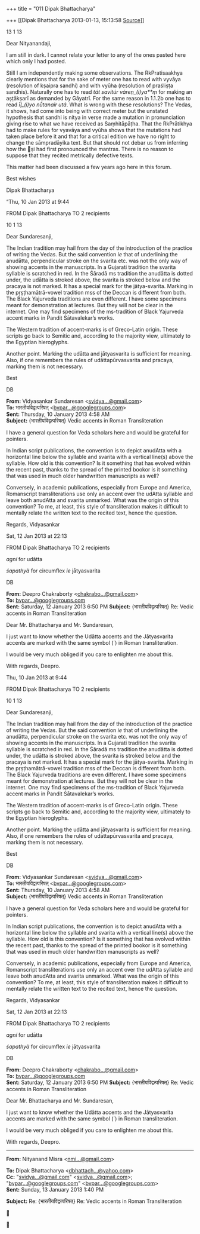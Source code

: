 +++
title = "011 Dipak Bhattacharya"

+++
[[Dipak Bhattacharya	2013-01-13, 15:13:58 [Source](https://groups.google.com/g/bvparishat/c/HhPCG2Aebs0)]]



13 1 13

Dear Nityanandaji,

I am still in dark. I cannot relate your letter to any of the ones pasted here which only I had posted.

Still I am independently making some observations. The RkPratisaakhya clearly mentions that for the sake of meter one has to read with vyvāya (resolution of kṣaipra sandhi) and with vyūha (resolution of praśliṣṭa sandhis). Naturally one has to read *tát savitúr váreṇ_(i)ya**ṃ* for making an aṣṭākṣarī as demanded by Gāyatrī. For the same reason in 1.1.2b one has to read *īḷ_(i)yo nū́tanair utá*. What is wrong with these resolutions? The Vedas, it shows, had come into being with correct meter but the unstated hypothesis that sandhi is nitya in verse made a mutation in pronunciation giving rise to what we have received as Saṃhitāpāṭha. That the RkPrātikhya had to make rules for vyavāya and vyūha shows that the mutations had taken place before it and that for a critical edition we have no right to change the sāmpradāyika text. But that should not debar us from inferring how the ṣi had first pronounced the mantras. There is no reason to suppose that they recited metrically defective texts.

This matter had been discussed a few years ago here in this forum.

Best wishes

Dipak Bhattacharya

“Thu, 10 Jan 2013 at 9:44

FROM Dipak Bhattacharya TO 2 recipients

10 1 13

Dear Sundaresanji,

The Indian tradition may hail from the day of the introduction of the practice of writing the Vedas. But the said convention *ie* that of underlining the anudātta, perpendicular stroke on the svarita etc. was not the only way of showing accents in the manuscripts. In a Gujarati tradition the svarita syllable is scratched in red. In the Śāradā ms tradition the anudātta is dotted under, the udātta is stroked above, the svarita is stroked below and the pracaya is not marked. It has a special mark for the jātya-svarita. Marking in the pṛṣṭhamātrā-vowel tradition mss of the Deccan is different from both. The Black Yajurveda traditions are even different. I have some specimens meant for demonstration at lectures. But they will not be clear in the internet. One may find specimens of the ms-tradition of Black Yajurveda accent marks in Pandit Sātavalekar’s works.

The Western tradition of accent-marks is of Greco-Latin origin. These scripts go back to Semitic and, according to the majority view, ultimately to the Egyptian hieroglyphs.

Another point. Marking the udātta and jātyasvarita is sufficient for meaning. Also, if one remembers the rules of udāttapūrvasvarita and pracaya, marking them is not necessary.

Best

DB

**From:** Vidyasankar Sundaresan \<[svidya...@gmail.com]()\>  
**To:** भारतीयविद्वत्परिषत् \<[bvpar...@googlegroups.com]()\>  
**Sent:** Thursday, 10 January 2013 4:58 AM  
**Subject:** {भारतीयविद्वत्परिषत्} Vedic accents in Roman Transliteration



I have a general question for Veda scholars here and would be grateful for pointers.



In Indian script publications, the convention is to depict anudAtta with a horizontal line below the syllable and svarita with a vertical line(s) above the syllable. How old is this convention? Is it something that has evolved within the recent past, thanks to the spread of the printed bookor is it something that was used in much older handwritten manuscripts as well?



Conversely, in academic publications, especially from Europe and America, Romanscript transliterations use only an accent over the udAtta syllable and leave both anudAtta and svarita unmarked. What was the origin of this convention? To me, at least, this style of transliteration makes it difficult to mentally relate the written text to the recited text, hence the question.

Regards, Vidyasankar



Sat, 12 Jan 2013 at 22:13

FROM Dipak Bhattacharya TO 2 recipients

*agní* for udātta

*śapathyà* for circumflex *ie* jātyasvarita

DB



**From:** Deepro Chakraborty \<[chakrabo...@gmail.com]()\>  
**To:** [bvpar...@googlegroups.com]()  
**Sent:** Saturday, 12 January 2013 6:50 PM **Subject:** {भारतीयविद्वत्परिषत्} Re: Vedic accents in Roman Transliteration

Dear Mr. Bhattacharya and Mr. Sundaresan,

I just want to know whether the Udātta accents and the Jātyasvarita accents are marked with the same symbol (´) in Roman transliteration.

I would be very much obliged if you care to enlighten me about this.



With regards, Deepro.  






  

  

Thu, 10 Jan 2013 at 9:44

FROM Dipak Bhattacharya TO 2 recipients

10 1 13

Dear Sundaresanji,

The Indian tradition may hail from the day of the introduction of the practice of writing the Vedas. But the said convention *ie* that of underlining the anudātta, perpendicular stroke on the svarita etc. was not the only way of showing accents in the manuscripts. In a Gujarati tradition the svarita syllable is scratched in red. In the Śāradā ms tradition the anudātta is dotted under, the udātta is stroked above, the svarita is stroked below and the pracaya is not marked. It has a special mark for the jātya-svarita. Marking in the pṛṣṭhamātrā-vowel tradition mss of the Deccan is different from both. The Black Yajurveda traditions are even different. I have some specimens meant for demonstration at lectures. But they will not be clear in the internet. One may find specimens of the ms-tradition of Black Yajurveda accent marks in Pandit Sātavalekar’s works.

The Western tradition of accent-marks is of Greco-Latin origin. These scripts go back to Semitic and, according to the majority view, ultimately to the Egyptian hieroglyphs.

Another point. Marking the udātta and jātyasvarita is sufficient for meaning. Also, if one remembers the rules of udāttapūrvasvarita and pracaya, marking them is not necessary.

Best

DB

**From:** Vidyasankar Sundaresan \<[svidya...@gmail.com]()\>  
**To:** भारतीयविद्वत्परिषत् \<[bvpar...@googlegroups.com]()\>  
**Sent:** Thursday, 10 January 2013 4:58 AM  
**Subject:** {भारतीयविद्वत्परिषत्} Vedic accents in Roman Transliteration



I have a general question for Veda scholars here and would be grateful for pointers.



In Indian script publications, the convention is to depict anudAtta with a horizontal line below the syllable and svarita with a vertical line(s) above the syllable. How old is this convention? Is it something that has evolved within the recent past, thanks to the spread of the printed bookor is it something that was used in much older handwritten manuscripts as well?



Conversely, in academic publications, especially from Europe and America, Romanscript transliterations use only an accent over the udAtta syllable and leave both anudAtta and svarita unmarked. What was the origin of this convention? To me, at least, this style of transliteration makes it difficult to mentally relate the written text to the recited text, hence the question.

Regards, Vidyasankar

Sat, 12 Jan 2013 at 22:13

FROM Dipak Bhattacharya TO 2 recipients

*agní* for udātta

*śapathyà* for circumflex *ie* jātyasvarita

DB

**From:** Deepro Chakraborty \<[chakrabo...@gmail.com]()\>  
**To:** [bvpar...@googlegroups.com]()  
**Sent:** Saturday, 12 January 2013 6:50 PM **Subject:** {भारतीयविद्वत्परिषत्} Re: Vedic accents in Roman Transliteration

Dear Mr. Bhattacharya and Mr. Sundaresan,

I just want to know whether the Udātta accents and the Jātyasvarita accents are marked with the same symbol (´) in Roman transliteration.

I would be very much obliged if you care to enlighten me about this.



With regards, Deepro.  






  

------------------------------------------------------------------------

**From:** Nityanand Misra \<[nmi...@gmail.com]()\>  

**To:** Dipak Bhattacharya \<[dbhattach...@yahoo.com]()\>  
**Cc:** "[svidya...@gmail.com]()" \<[svidya...@gmail.com]()\>; "[bvpar...@googlegroups.com]()" \<[bvpar...@googlegroups.com]()\>  
**Sent:** Sunday, 13 January 2013 1:40 PM

  
**Subject:** Re: {भारतीयविद्वत्परिषत्} Re: Vedic accents in Roman Transliteration  





